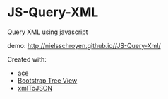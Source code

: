 JS-Query-XML
============
                  
Query XML using javascript

demo: http://nielsschroyen.github.io//JS-Query-Xml/

Created with:
  * [ace](https://github.com/ajaxorg/ace)
  * [Bootstrap Tree View](https://github.com/jonmiles/bootstrap-treeview)
  * [xmlToJSON](https://github.com/metatribal/xmlToJSON)

